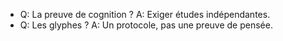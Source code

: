 - Q: La preuve de cognition ? A: Exiger études indépendantes.
- Q: Les glyphes ? A: Un protocole, pas une preuve de pensée.
